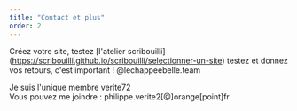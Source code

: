 ```yaml
---
title: "Contact et plus"
order: 2
---
```

Créez votre site, testez
[l'atelier scribouilli] (https://scribouilli.github.io/scribouilli/selectionner-un-site)
testez  et  donnez vos  retours, c'est important !
@lechappeebelle.team

Je suis l'unique membre verite72  
Vous pouvez me joindre : philippe.verite2[@]orange[point]fr 
